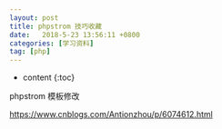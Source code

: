 ```yaml
---
layout: post
title: phpstrom 技巧收藏
date:   2018-5-23 13:56:11 +0800
categories: [学习资料] 
tag: [php] 
---
```


* content
{:toc}

phpstrom 模板修改

https://www.cnblogs.com/Antionzhou/p/6074612.html